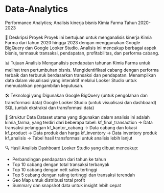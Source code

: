 # Data-Analytics
Performance Analytics; Analisis kinerja bisnis Kimia Farma Tahun 2020-2023

📌 Deskripsi Proyek
Proyek ini bertujuan untuk menganalisis kinerja Kimia Farma dari tahun 2020 hingga 2023 dengan menggunakan Google BigQuery dan Google Looker Studio. Analisis ini mencakup berbagai aspek bisnis, termasuk transaksi, pendapatan, profitabilitas, dan performa cabang.

📊 Tujuan Analisis
Menganalisis pendapatan tahunan Kimia Farma untuk melihat tren pertumbuhan bisnis.
Mengidentifikasi cabang dengan performa terbaik dan terburuk berdasarkan transaksi dan pendapatan.
Menampilkan data dalam visualisasi yang interaktif melalui Looker Studio untuk memudahkan pengambilan keputusan.

🛠 Teknologi yang Digunakan
Google BigQuery (untuk pengolahan dan transformasi data)
Google Looker Studio (untuk visualisasi dan dashboard)
SQL (untuk ekstraksi dan transformasi data)

📂 Struktur Data
Dataset utama yang digunakan dalam analisis ini adalah kimia_farma, yang terdiri dari beberapa tabel:
kf_final_transaction → Data transaksi pelanggan
kf_kantor_cabang → Data cabang dan lokasi
kf_product → Data produk dan harga
kf_inventory -> Data inventory produk
kf_analisis → Tabel hasil transformasi untuk analisis lebih lanjut

🔍 Hasil Analisis
Dashboard Looker Studio yang dibuat mencakup:
- Perbandingan pendapatan dari tahun ke tahun 
- Top 10 cabang dengan total transaksi terbanyak
- Top 10 cabang dengan nett sales tertinggi
- Top 5 cabang dengan rating tertinggi dan transaksi terendah
- Geo Map untuk distribusi total profit
- Summary dan snapshot data untuk insight lebih cepat
